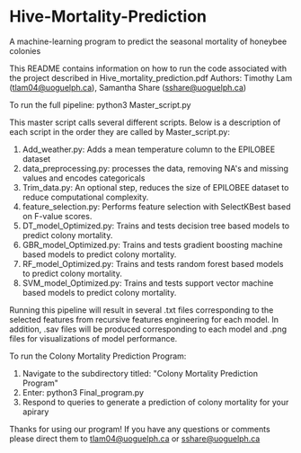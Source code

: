 # Hive-Mortality-Prediction
A machine-learning program to predict the seasonal mortality of honeybee colonies

This README contains information on how to run the code associated with the project described in Hive_mortality_prediction.pdf
Authors: Timothy Lam (tlam04@uoguelph.ca), Samantha Share (sshare@uoguelph.ca)

To run the full pipeline: 
python3 Master_script.py


This master script calls several different scripts.
Below is a description of each script in the order they are called by Master_script.py:
1. Add_weather.py: Adds a mean temperature column to the EPILOBEE dataset
2. data_preprocessing.py: processes the data, removing NA's and missing values and encodes categoricals
3. Trim_data.py: An optional step, reduces the size of EPILOBEE dataset to reduce computational complexity.
4. feature_selection.py: Performs feature selection with SelectKBest based on F-value scores.
5. DT_model_Optimized.py: Trains and tests decision tree based models to predict colony mortality. 
6. GBR_model_Optimized.py: Trains and tests gradient boosting machine based models to predict colony mortality. 
7. RF_model_Optimized.py: Trains and tests random forest based models to predict colony mortality. 
8. SVM_model_Optimized.py: Trains and tests support vector machine based models to predict colony mortality. 

Running this pipeline will result in several .txt files corresponding to the selected features from recursive features engineering for each model.
In addition, .sav files will be produced corresponding to each model and .png files for visualizations of model performance. 


To run the Colony Mortality Prediction Program: 
1. Navigate to the subdirectory titled: "Colony Mortality Prediction Program"
2. Enter: python3 Final_program.py
3. Respond to queries to generate a prediction of colony mortality for your apirary


Thanks for using our program! If you have any questions or comments please direct them to tlam04@uoguelph.ca or sshare@uoguelph.ca
